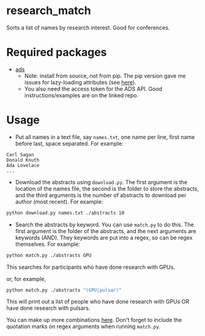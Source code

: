 # research_match
Sorts a list of names by research interest. Good for conferences.

# Required packages
- [ads](https://github.com/andycasey/ads)
    - Note: install from source, not from pip. The pip version gave me issues for lazy-loading attributes (see [here](https://github.com/andycasey/ads/issues/77)).
    - You also need the access token for the ADS API. Good instructions/examples are on the linked repo.
    
# Usage

- Put all names in a text file, say `names.txt`, one name per line, first name before last, space separated. For example:
```
Carl Sagan
Donald Knuth
Ada Lovelace
...
```
- Download the abstracts using `download.py`. The first argument is the location of the names file, the second is the folder to store the abstracts, and the third arguments is the number of abstracts to download per author (most recent). For example:
```bash
python download.py names.txt ./abstracts 10
```
- Search the abstracts by keyword. You can use `match.py` to do this. The first argument is the folder of the abstracts, and the next arguments are keywords (AND). They keywords are put into a regex, so can be regex themselves. For example:
```bash
python match.py ./abstracts GPU
```
This searches for participants who have done research with GPUs.

or, for example,
```bash
python match.py ./abstracts "(GPU|pulsar)"
```
This will print out a list of people who have done research with GPUs OR have done research with pulsars. 

You can make up more combinations [here](https://regex101.com/). Don't forget to include the quotation marks on regex arguments when running `match.py`.
